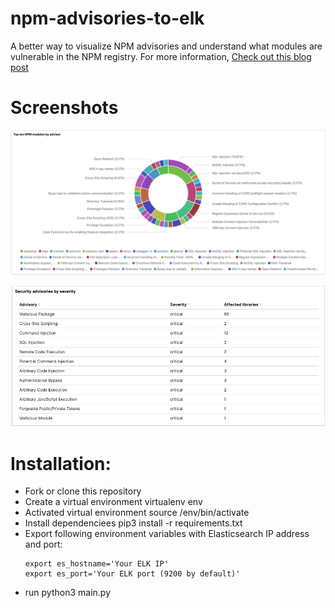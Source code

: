 # npm-advisories-to-elk
A better way to visualize NPM advisories and understand what modules are vulnerable in the NPM registry. For more information, [Check out this blog post](https://blog.michaelhidalgo.info/2019/06/a-better-way-to-visualiza-npm-security.html)

# Screenshots

![main screenshot](https://github.com/michaelhidalgo/npm-advisories-to-elk/blob/master/resources/main.jpg)



![NPM advisories by severity](https://github.com/michaelhidalgo/npm-advisories-to-elk/blob/master/resources/security-advisories-by-severity.jpg)


# Installation:

+ Fork or clone this repository
+ Create a virtual environment virtualenv env
+ Activated virtual environment source /env/bin/activate
+ Install dependenciees pip3 install -r requirements.txt
+ Export following environment variables with Elasticsearch IP address and port:
  ```
  export es_hostname='Your ELK IP'
  export es_port='Your ELK port (9200 by default)'  
  
  ```
+ run python3 main.py

